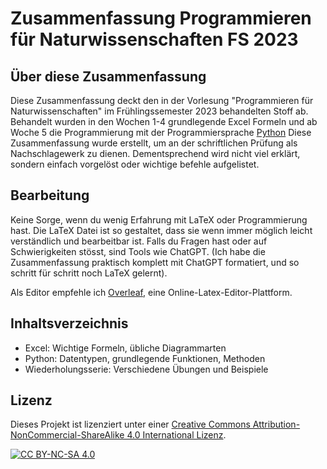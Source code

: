# Zusammenfassung Programmieren für Naturwissenschaften FS 2023

## Über diese Zusammenfassung

Diese Zusammenfassung deckt den in der Vorlesung "Programmieren für Naturwissenschaften" im Frühlingssemester 2023 behandelten Stoff ab. Behandelt wurden in den Wochen 1-4 grundlegende Excel Formeln und ab Woche 5 die Programmierung mit der Programmiersprache [Python](https://www.python.org/) Diese Zusammenfassung wurde erstellt, um an der schriftlichen Prüfung als Nachschlagewerk zu dienen. Dementsprechend wird nicht viel erklärt, sondern einfach vorgelöst oder wichtige befehle aufgelistet.

## Bearbeitung

Keine Sorge, wenn du wenig Erfahrung mit LaTeX oder Programmierung hast. Die LaTeX Datei ist so gestaltet, dass sie wenn immer möglich leicht verständlich und bearbeitbar ist. Falls du Fragen hast oder auf Schwierigkeiten stösst, sind Tools wie ChatGPT. (Ich habe die Zusammenfassung praktisch komplett mit ChatGPT formatiert, und so schritt für schritt noch LaTeX gelernt). 

Als Editor empfehle ich [Overleaf](https://overleaf.com), eine Online-Latex-Editor-Plattform.

## Inhaltsverzeichnis

- Excel: Wichtige Formeln, übliche Diagrammarten
- Python: Datentypen, grundlegende Funktionen, Methoden
- Wiederholungsserie: Verschiedene Übungen und Beispiele


## Lizenz

Dieses Projekt ist lizenziert unter einer [Creative Commons Attribution-NonCommercial-ShareAlike 4.0 International Lizenz](https://creativecommons.org/licenses/by-nc-sa/4.0/).

[![CC BY-NC-SA 4.0][cc-by-nc-sa-shield]][cc-by-nc-sa]

[cc-by-nc-sa]: https://creativecommons.org/licenses/by-nc-sa/4.0/
[cc-by-nc-sa-shield]: https://img.shields.io/badge/License-CC%20BY--NC--SA%204.0-lightgrey.svg
